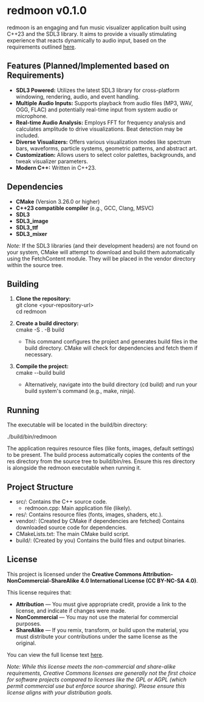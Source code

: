 # **redmoon v0.1.0**

redmoon is an engaging and fun music visualizer application built using C++23 and the SDL3 library. It aims to provide a visually stimulating experience that reacts dynamically to audio input, based on the requirements outlined [here](http://docs.google.com/link_to_requirements_doc_if_available).

## **Features (Planned/Implemented based on Requirements)**

* **SDL3 Powered:** Utilizes the latest SDL3 library for cross-platform windowing, rendering, audio, and event handling.  
* **Multiple Audio Inputs:** Supports playback from audio files (MP3, WAV, OGG, FLAC) and potentially real-time input from system audio or microphone.  
* **Real-time Audio Analysis:** Employs FFT for frequency analysis and calculates amplitude to drive visualizations. Beat detection may be included.  
* **Diverse Visualizers:** Offers various visualization modes like spectrum bars, waveforms, particle systems, geometric patterns, and abstract art.  
* **Customization:** Allows users to select color palettes, backgrounds, and tweak visualizer parameters.  
* **Modern C++:** Written in C++23.

## **Dependencies**

* **CMake** (Version 3.26.0 or higher)  
* **C++23 compatible compiler** (e.g., GCC, Clang, MSVC)  
* **SDL3**  
* **SDL3\_image**  
* **SDL3\_ttf**  
* **SDL3\_mixer**

*Note:* If the SDL3 libraries (and their development headers) are not found on your system, CMake will attempt to download and build them automatically using the FetchContent module. They will be placed in the vendor directory within the source tree.

## **Building**

1. **Clone the repository:**  
   git clone \<your-repository-url\>  
   cd redmoon

2. **Create a build directory:**  
   cmake \-S . \-B build

   * This command configures the project and generates build files in the build directory. CMake will check for dependencies and fetch them if necessary.  
3. **Compile the project:**  
   cmake \--build build

   * Alternatively, navigate into the build directory (cd build) and run your build system's command (e.g., make, ninja).

## **Running**

The executable will be located in the build/bin directory:

./build/bin/redmoon

The application requires resource files (like fonts, images, default settings) to be present. The build process automatically copies the contents of the res directory from the source tree to build/bin/res. Ensure this res directory is alongside the redmoon executable when running it.

## **Project Structure**

* src/: Contains the C++ source code.  
  * redmoon.cpp: Main application file (likely).  
* res/: Contains resource files (fonts, images, shaders, etc.).  
* vendor/: (Created by CMake if dependencies are fetched) Contains downloaded source code for dependencies.  
* CMakeLists.txt: The main CMake build script.  
* build/: (Created by you) Contains the build files and output binaries.

## **License**

This project is licensed under the **Creative Commons Attribution-NonCommercial-ShareAlike 4.0 International License (CC BY-NC-SA 4.0)**.

This license requires that:

* **Attribution** — You must give appropriate credit, provide a link to the license, and indicate if changes were made.  
* **NonCommercial** — You may not use the material for commercial purposes.  
* **ShareAlike** — If you remix, transform, or build upon the material, you must distribute your contributions under the same license as the original.

You can view the full license text [here](https://creativecommons.org/licenses/by-nc-sa/4.0/legalcode).

*Note: While this license meets the non-commercial and share-alike requirements, Creative Commons licenses are generally not the first choice for software projects compared to licenses like the GPL or AGPL (which permit commercial use but enforce source sharing). Please ensure this license aligns with your distribution goals.*